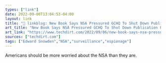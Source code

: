 ```yaml
---
types: ["link"]
date: 2022-09-06T13:04:53-04:00
layout: link
title: "🔗 linkblog: New Book Says NSA Pressured GCHQ To Shut Down Publication Of Snowden Leaks By UK Journalists | Techdirt'"
art_title: "New Book Says NSA Pressured GCHQ To Shut Down Publication Of Snowden Leaks By UK Journalists | Techdirt"
art_link: "https://www.techdirt.com/2022/09/06/new-book-says-nsa-pressured-gchq-to-shut-down-publication-of-snowden-leaks-by-uk-journalists/"
sources: ["techdirt.com"]
tags: ["Edward Snowden","NSA","surveillance","espionage"]
---
```

Americans should be more worried about the NSA than they are.
 
